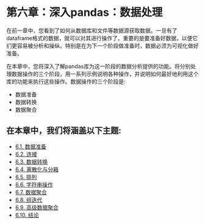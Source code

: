 
# 第六章：深入pandas：数据处理

在前一章中，您看到了如何从数据库和文件等数据源获取数据。一旦有了dataframe格式的数据，就可以对其进行操作了。重要的是要准备好数据，以便它们更容易被分析和操纵。特别是在为下一个阶段做准备时，数据必须为可视化做好准备。

在本章中，您将深入了解pandas库为这一阶段的数据分析提供的功能。将分别处理数据操作的三个阶段，用一系列示例说明各种操作，并说明如何最好地利用这个库的功能来执行这些操作。数据操作的三个阶段是:

* 数据准备
* 数据转换
* 数据聚合

## 在本章中，我们将涵盖以下主题:

* [6.1. 数据准备](section01.md)
* [6.2. 连接](section02.md)
* [6.3. 数据转换](section03.md)
* [6.4. 离散化与分箱](section04.md)
* [6.5. 排列](section05.md)
* [6.6. 字符串操作](section06.md)
* [6.7. 数据聚合](section07.md)
* [6.8. 组迭代](section08.md)
* [6.9. 高级数据聚合](section09.md)
* [6.10. 结论](section10.md)

